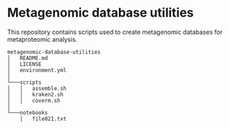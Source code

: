 # Metagenomic database utilities
This repository contains scripts used to create metagenomic databases for metaproteomic analysis.

```
metagenomic-database-utilities
│   README.md
│   LICENSE
│   environment.yml    
│
└───scripts
│   │   assemble.sh
│   │   kraken2.sh
│   │   coverm.sh
│   
└───notebooks
    │   file021.txt
```
